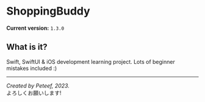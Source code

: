 # ShoppingBuddy

**Current version:** `1.3.0`

## What is it?

Swift, SwiftUI & iOS development learning project. Lots of beginner mistakes included :)

---

*Created by Peteef, 2023.*\
よろしくお願いします!
